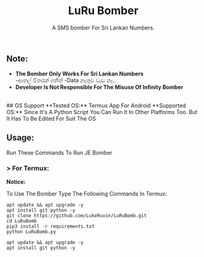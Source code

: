 <h1 align="center">LuRu Bomber</h1>
                                                                                         
<p align="center">A SMS bomber For Sri Lankan Numbers.</p><br>

## Note:
- **The Bomber Only Works For Sri Lankan Numbers** <br>
-ආතල් විතරක් ගනින්
-Data නැතුව වැඩ නෑ..<br>
- **Developer Is Not Responsible For The Misuse Of Infinity Bomber**
<br>
## OS Support
**Tested OS:**
Termux App For Android
**Supported OS:**
Since It's A Python Script You Can Run It In Other Platforms Too. But It Has To Be Edited For Suit The OS

## Usage:

Run These Commands To Run JE Bomber

### > For Termux:

**Notice:** 

To Use The Bomber Type The Following Commands In Termux:
```
apt update && apt upgrade -y
apt install git python -y
git clone https://github.com/LukeRuvin/LuRuBomb.git
cd LuRuBomb
pip3 install -r requirements.txt
python LuRuBomb.py
```
```
apt update && apt upgrade -y
apt install git python -y
```


